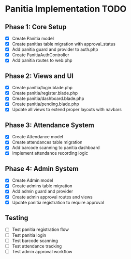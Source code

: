 # Panitia Implementation TODO

## Phase 1: Core Setup
- [x] Create Panitia model
- [x] Create panitias table migration with approval_status
- [x] Add panitia guard and provider to auth.php
- [x] Create PanitiaAuthController
- [x] Add panitia routes to web.php

## Phase 2: Views and UI
- [x] Create panitia/login.blade.php
- [x] Create panitia/register.blade.php
- [x] Create panitia/dashboard.blade.php
- [x] Create panitia/pending.blade.php
- [x] Update all views to extend proper layouts with navbars

## Phase 3: Attendance System
- [x] Create Attendance model
- [x] Create attendances table migration
- [x] Add barcode scanning to panitia dashboard
- [x] Implement attendance recording logic

## Phase 4: Admin System
- [x] Create Admin model
- [x] Create admins table migration
- [x] Add admin guard and provider
- [x] Create admin approval routes and views
- [x] Update panitia registration to require approval

## Testing
- [ ] Test panitia registration flow
- [ ] Test panitia login
- [ ] Test barcode scanning
- [ ] Test attendance tracking
- [ ] Test admin approval workflow
